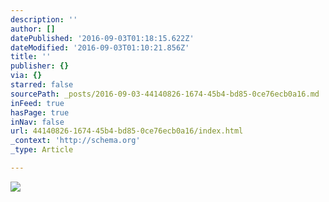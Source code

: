 ```yaml
---
description: ''
author: []
datePublished: '2016-09-03T01:18:15.622Z'
dateModified: '2016-09-03T01:10:21.856Z'
title: ''
publisher: {}
via: {}
starred: false
sourcePath: _posts/2016-09-03-44140826-1674-45b4-bd85-0ce76ecb0a16.md
inFeed: true
hasPage: true
inNav: false
url: 44140826-1674-45b4-bd85-0ce76ecb0a16/index.html
_context: 'http://schema.org'
_type: Article

---
```

![](https://the-grid-user-content.s3-us-west-2.amazonaws.com/9f00874f-da84-4e82-8db6-789f3205ee71.png)